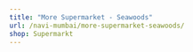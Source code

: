 ```yaml
---
title: "More Supermarket - Seawoods"
url: /navi-mumbai/more-supermarket-seawoods/
shop: Supermarkt
---
```

